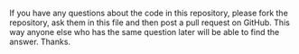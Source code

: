 If you have any questions about the code in this repository, please fork the repository, ask them in this file and then post a pull request on GitHub.  This way anyone else who has the same question later will be able to find the answer.  Thanks.
